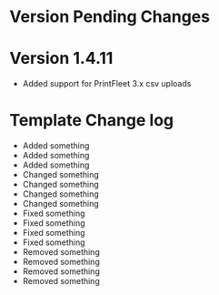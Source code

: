 Version Pending Changes
=======================

Version 1.4.11
==============
* Added support for PrintFleet 3.x csv uploads

Template Change log
===================
* Added something
* Added something
* Added something
* Changed something
* Changed something
* Changed something
* Changed something
* Fixed something
* Fixed something
* Fixed something
* Fixed something
* Removed something
* Removed something
* Removed something
* Removed something
